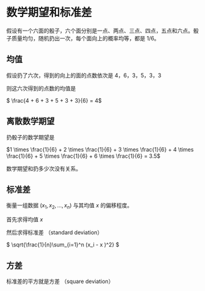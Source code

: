 # 数学期望和标准差

假设有一个六面的骰子，六个面分别是一点、两点、三点、四点，五点和六点。骰子质量均匀，随机扔出一次，每个面向上的概率均等，都是 1/6。

## 均值

假设扔了六次，得到的向上的面的点数依次是 4，6，3，5，3，3

则这六次得到的点数的均值是

$ \frac{4 + 6 + 3 + 5 + 3 + 3}{6} = 4$

## 离散数学期望

扔骰子的数学期望是

$1 \times \frac{1}{6} + 2 \times \frac{1}{6} + 3 \times \frac{1}{6} + 4 \times \frac{1}{6} + 5 \times \frac{1}{6} + 6 \times \frac{1}{6} = 3.5$

数学期望和扔多少次没有关系。

## 标准差

衡量一组数据 ($x_1,x_2,...,x_n$) 与其均值 $x$ 的偏移程度。

首先求得均值 $x$

然后求得标准差 （standard deviation）

$ \sqrt{\frac{1}{n}\sum_{i=1}^n (x_i - x )^2} $

## 方差

标准差的平方就是方差 （square deviation）
